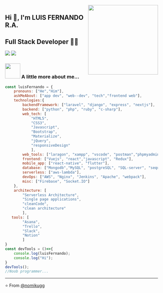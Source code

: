 <!-- ### -->

<!--
**nomikugg** is a ✨ _special_ ✨ repository because its `README.md` (this file) appears on your GitHub profile.

Here are some ideas to get you started:
- 🔭 I’m currently working on ...
- 🌱 I’m currently learning ...
- 👯 I’m looking to collaborate on ...
- 🤔 I’m looking for help with ...
- 💬 Ask me about ...
- 📫 How to reach me: ...
- 😄 Pronouns: ...
- ⚡ Fun fact: ...
-->

<img align='right' src="https://media.giphy.com/media/M9gbBd9nbDrOTu1Mqx/giphy.gif" width="230">

## Hi 🙏, I'm LUIS FERNANDO R.A.
## Full Stack Developer 👨‍💻

[![](https://img.shields.io/badge/LinkedIn-nomikugg-blue)](https://www.linkedin.com/in/nomikugg/)
[![](https://img.shields.io/badge/Gmail-fernandoarroyo0011@gmail.com-red)](mailto:fernandoarroyo0011@gmail.com)



### <img src="https://media.giphy.com/media/VgCDAzcKvsR6OM0uWg/giphy.gif" width="50"> A little more about me...  

```javascript
const luisFernando = {
    pronouns: ["He","Him"],
    askMeAbout: ["app dev", "web--dev", "tech","frontend web"],
    technologies:{
        backendFramework: ["laravel", "django", "express", "nextjs"],
        backend: ["python", "php", "ruby", "c-sharp"],
        web_tech: [
            "HTML5",
            "CSS3",
            "Javascript",
            "Bootstrap",
            "Materialize",
            "jQuery",
            "responsiveDesign"
            ],
        web_tools: ["laragon", "xampp", "vscode", "postman","phpmyadmin"],
        frontend: ["Vuejs", "react","javascript", "Redux"],
        mobile_app: ["react-native", "flutter"],
        database: ["Mongodb","MySQL", "postgreSQL", "SQL-server", "sequelize],
        serverless: ["aws-lambda"],
        devOps: ["AWS", "Nginx", "Jenkins", "Apache", "webpack"],
        misc: ["Firebase", "Socket.IO"]
    },
    architecture: [
        "Serverless Architecture",
        "Single page applications",
        "cleanCode",
        "clean architecture"
        ],
   tools: [
        "Asana",
        "Trello",
        "Slack",
        "Notion"
        ]
}
const devTools = ()=>{
    console.log(luisFernando);
    console.log("Hi");
}
devTools();
//Noob programmer...
```

---
⭐️ From [@nomikugg](https://github.com/nomikugg)
